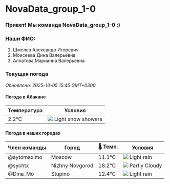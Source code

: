 # NovaData_group_1-0
### Привет! Мы команда NovaData_group_1-0 :)

### Наши ФИО:
1. Шмелев Александр Игоревич
2. Моисеева Дина Валерьевна
3. Алпатова Марианна Валерьевна

### Текущая погода
<!-- WEATHER:START -->
_Обновлено: 2025-10-05 15:45 GMT+0300_

#### Погода в Абакане

| Температура | Условия |
|-------------|----------|
| 2.2°C     | ![](https://cdn.weatherapi.com/weather/64x64/night/368.png) Light snow showers |

#### Погода в наших городах

| Член команды  | Город               | 🌡️ Темп.  | Условия          |
|---------------|---------------------|-----------|--------------------|
| @aytomaximo    | Moscow              |   11.1°C | ![](https://cdn.weatherapi.com/weather/64x64/day/296.png) Light rain   |
| @sychtx        | Nizhny Novgorod     |   18.2°C | ![](https://cdn.weatherapi.com/weather/64x64/day/116.png) Partly Cloudy |
| @Dina_Mo       | Stupino             |   12.4°C | ![](https://cdn.weatherapi.com/weather/64x64/day/296.png) Light rain   |

<!-- WEATHER:END -->
